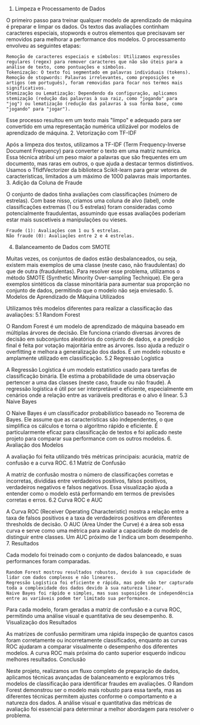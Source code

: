 1. Limpeza e Processamento de Dados

O primeiro passo para treinar qualquer modelo de aprendizado de máquina é preparar e limpar os dados. Os textos das avaliações continham caracteres especiais, stopwords e outros elementos que precisavam ser removidos para melhorar a performance dos modelos. O processamento envolveu as seguintes etapas:

    Remoção de caracteres especiais e símbolos: Utilizamos expressões regulares (regex) para remover caracteres que não são úteis para a análise de texto, como pontuações e símbolos.
    Tokenização: O texto foi segmentado em palavras individuais (tokens).
    Remoção de stopwords: Palavras irrelevantes, como preposições e artigos (em português), foram removidas para focar nos termos mais significativos.
    Stemização ou Lematização: Dependendo da configuração, aplicamos stemização (redução das palavras à sua raiz, como "jogando" para "jog") ou lematização (redução das palavras à sua forma base, como "jogando" para "jogar").

Esse processo resultou em um texto mais "limpo" e adequado para ser convertido em uma representação numérica utilizável por modelos de aprendizado de máquina.
2. Vetorização com TF-IDF

Após a limpeza dos textos, utilizamos a TF-IDF (Term Frequency-Inverse Document Frequency) para converter o texto em uma matriz numérica. Essa técnica atribui um peso maior a palavras que são frequentes em um documento, mas raras em outros, o que ajuda a destacar termos distintivos. Usamos o TfidfVectorizer da biblioteca Scikit-learn para gerar vetores de características, limitados a um máximo de 1000 palavras mais importantes.
3. Adição da Coluna de Fraude

O conjunto de dados tinha avaliações com classificações (número de estrelas). Com base nisso, criamos uma coluna de alvo (label), onde classificações extremas (1 ou 5 estrelas) foram consideradas como potencialmente fraudulentas, assumindo que essas avaliações poderiam estar mais suscetíveis a manipulações ou vieses.

    Fraude (1): Avaliações com 1 ou 5 estrelas.
    Não fraude (0): Avaliações entre 2 e 4 estrelas.

4. Balanceamento de Dados com SMOTE

Muitas vezes, os conjuntos de dados estão desbalanceados, ou seja, existem mais exemplos de uma classe (neste caso, não fraudulentas) do que de outra (fraudulentas). Para resolver esse problema, utilizamos o método SMOTE (Synthetic Minority Over-sampling Technique). Ele gera exemplos sintéticos da classe minoritária para aumentar sua proporção no conjunto de dados, permitindo que o modelo não seja enviesado.
5. Modelos de Aprendizado de Máquina Utilizados

Utilizamos três modelos diferentes para realizar a classificação das avaliações:
5.1 Random Forest

O Random Forest é um modelo de aprendizado de máquina baseado em múltiplas árvores de decisão. Ele funciona criando diversas árvores de decisão em subconjuntos aleatórios do conjunto de dados, e a predição final é feita por votação majoritária entre as árvores. Isso ajuda a reduzir o overfitting e melhora a generalização dos dados. É um modelo robusto e amplamente utilizado em classificação.
5.2 Regressão Logística

A Regressão Logística é um modelo estatístico usado para tarefas de classificação binária. Ele estima a probabilidade de uma observação pertencer a uma das classes (neste caso, fraude ou não fraude). A regressão logística é útil por ser interpretável e eficiente, especialmente em cenários onde a relação entre as variáveis preditoras e o alvo é linear.
5.3 Naive Bayes

O Naive Bayes é um classificador probabilístico baseado no Teorema de Bayes. Ele assume que as características são independentes, o que simplifica os cálculos e torna o algoritmo rápido e eficiente. É particularmente eficaz para classificação de textos e foi aplicado neste projeto para comparar sua performance com os outros modelos.
6. Avaliação dos Modelos

A avaliação foi feita utilizando três métricas principais: acurácia, matriz de confusão e a curva ROC.
6.1 Matriz de Confusão

A matriz de confusão mostra o número de classificações corretas e incorretas, divididas entre verdadeiros positivos, falsos positivos, verdadeiros negativos e falsos negativos. Essa visualização ajuda a entender como o modelo está performando em termos de previsões corretas e erros.
6.2 Curva ROC e AUC

A Curva ROC (Receiver Operating Characteristic) mostra a relação entre a taxa de falsos positivos e a taxa de verdadeiros positivos em diferentes thresholds de decisão. O AUC (Area Under the Curve) é a área sob essa curva e serve como uma métrica para avaliar a capacidade do modelo de distinguir entre classes. Um AUC próximo de 1 indica um bom desempenho.
7. Resultados

Cada modelo foi treinado com o conjunto de dados balanceado, e suas performances foram comparadas.

    Random Forest mostrou resultados robustos, devido à sua capacidade de lidar com dados complexos e não lineares.
    Regressão Logística foi eficiente e rápida, mas pode não ter capturado toda a complexidade dos dados devido à sua natureza linear.
    Naive Bayes foi rápido e simples, mas suas suposições de independência entre as variáveis podem ter limitado sua performance.

Para cada modelo, foram geradas a matriz de confusão e a curva ROC, permitindo uma análise visual e quantitativa de seu desempenho.
8. Visualização dos Resultados

As matrizes de confusão permitiram uma rápida inspeção de quantos casos foram corretamente ou incorretamente classificados, enquanto as curvas ROC ajudaram a comparar visualmente o desempenho dos diferentes modelos. A curva ROC mais próxima do canto superior esquerdo indicou melhores resultados.
Conclusão

Neste projeto, realizamos um fluxo completo de preparação de dados, aplicamos técnicas avançadas de balanceamento e exploramos três modelos de classificação para identificar fraudes em avaliações. O Random Forest demonstrou ser o modelo mais robusto para essa tarefa, mas as diferentes técnicas permitem ajustes conforme o comportamento e a natureza dos dados. A análise visual e quantitativa das métricas de avaliação foi essencial para determinar a melhor abordagem para resolver o problema.
